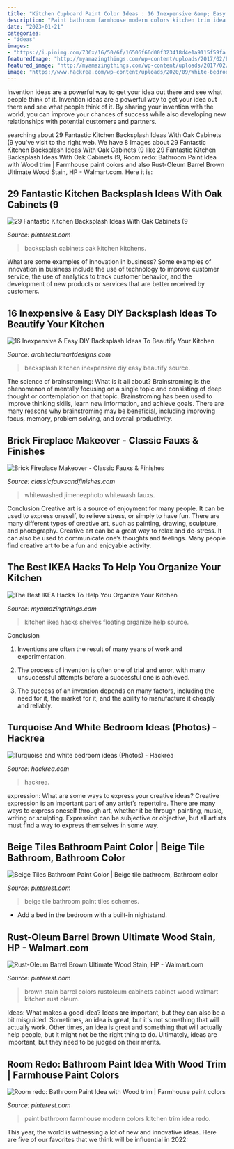 ```yaml
---
title: "Kitchen Cupboard Paint Color Ideas : 16 Inexpensive &amp; Easy Diy Backsplash Ideas To Beautify Your Kitchen"
description: "Paint bathroom farmhouse modern colors kitchen trim idea redo"
date: "2023-01-21"
categories:
- "ideas"
images:
- "https://i.pinimg.com/736x/16/50/6f/16506f66d00f323418d4e1a9115f59fa.jpg"
featuredImage: "http://myamazingthings.com/wp-content/uploads/2017/02/Floating-Shelves-678x1024.jpg"
featured_image: "http://myamazingthings.com/wp-content/uploads/2017/02/Floating-Shelves-678x1024.jpg"
image: "https://www.hackrea.com/wp-content/uploads/2020/09/White-bedroom-with-turquoise-textured-wall-768x513.jpg"
---
```



Invention ideas are a powerful way to get your idea out there and see what people think of it.
Invention ideas are a powerful way to get your idea out there and see what people think of it. By sharing your invention with the world, you can improve your chances of success while also developing new relationships with potential customers and partners.

	

		
searching about 29 Fantastic Kitchen Backsplash Ideas With Oak Cabinets (9 you've visit to the right web. We have 8 Images about 29 Fantastic Kitchen Backsplash Ideas With Oak Cabinets (9 like 29 Fantastic Kitchen Backsplash Ideas With Oak Cabinets (9, Room redo: Bathroom Paint Idea with Wood trim | Farmhouse paint colors and also Rust-Oleum Barrel Brown Ultimate Wood Stain, HP - Walmart.com. Here it is:
		
    
## 29 Fantastic Kitchen Backsplash Ideas With Oak Cabinets (9

<img loading=lazy src="https://i.pinimg.com/736x/45/21/f2/4521f24107f3503207bbb9dccb944a8d.jpg" onerror="this.onerror=null;this.src='https://tse2.mm.bing.net/th?id=OIP.eIYT1bMJEyH0lJuYxw12ZwHaLD&amp;pid=15.1';" alt="29 Fantastic Kitchen Backsplash Ideas With Oak Cabinets (9">

_Source: pinterest.com_

>backsplash cabinets oak kitchen kitchens. 

	

What are some examples of innovation in business?
Some examples of innovation in business include the use of technology to improve customer service, the use of analytics to track customer behavior, and the development of new products or services that are better received by customers.

    
## 16 Inexpensive &amp; Easy DIY Backsplash Ideas To Beautify Your Kitchen

<img loading=lazy src="https://www.architectureartdesigns.com/wp-content/uploads/2016/04/8-24.jpg" onerror="this.onerror=null;this.src='https://tse1.mm.bing.net/th?id=OIP.s6--zD0j_5SIYAsBKi0yhQHaJ4&amp;pid=15.1';" alt="16 Inexpensive &amp; Easy DIY Backsplash Ideas To Beautify Your Kitchen">

_Source: architectureartdesigns.com_

>backsplash kitchen inexpensive diy easy beautify source. 

	

The science of brainstroming: What is it all about?
Brainstroming is the phenomenon of mentally focusing on a single topic and consisting of deep thought or contemplation on that topic. Brainstroming has been used to improve thinking skills, learn new information, and achieve goals. There are many reasons why brainstroming may be beneficial, including improving focus, memory, problem solving, and overall productivity.

    
## Brick Fireplace Makeover - Classic Fauxs &amp; Finishes

<img loading=lazy src="http://classicfauxsandfinishes.com/wp-content/uploads/2014/01/Afterbrickfireplaceblog-200x300.jpg" onerror="this.onerror=null;this.src='https://tse1.mm.bing.net/th?id=OIP.RhdRJ_TFxpA6T_wJA0NgdQAAAA&amp;pid=15.1';" alt="Brick Fireplace Makeover - Classic Fauxs &amp; Finishes">

_Source: classicfauxsandfinishes.com_

>whitewashed jimenezphoto whitewash fauxs. 

	

Conclusion
Creative art is a source of enjoyment for many people. It can be used to express oneself, to relieve stress, or simply to have fun. There are many different types of creative art, such as painting, drawing, sculpture, and photography.
Creative art can be a great way to relax and de-stress. It can also be used to communicate one’s thoughts and feelings. Many people find creative art to be a fun and enjoyable activity.

    
## The Best IKEA Hacks To Help You Organize Your Kitchen

<img loading=lazy src="http://myamazingthings.com/wp-content/uploads/2017/02/Floating-Shelves-678x1024.jpg" onerror="this.onerror=null;this.src='https://tse3.mm.bing.net/th?id=OIP.-D--rmX02BK7FM_SRJbbbwHaLL&amp;pid=15.1';" alt="The Best IKEA Hacks To Help You Organize Your Kitchen">

_Source: myamazingthings.com_

>kitchen ikea hacks shelves floating organize help source. 

	

Conclusion
1. Inventions are often the result of many years of work and experimentation.
2. The process of invention is often one of trial and error, with many unsuccessful attempts before a successful one is achieved.

3. The success of an invention depends on many factors, including the need for it, the market for it, and the ability to manufacture it cheaply and reliably.

    
## Turquoise And White Bedroom Ideas (Photos) - Hackrea

<img loading=lazy src="https://www.hackrea.com/wp-content/uploads/2020/09/White-bedroom-with-turquoise-textured-wall-768x513.jpg" onerror="this.onerror=null;this.src='https://tse4.mm.bing.net/th?id=OIP.T3pOJq_gomq2eRjIZSKFUAHaE8&amp;pid=15.1';" alt="Turquoise and white bedroom ideas (Photos) - Hackrea">

_Source: hackrea.com_

>hackrea. 

	

expression: What are some ways to express your creative ideas?
Creative expression is an important part of any artist’s repertoire. There are many ways to express oneself through art, whether it be through painting, music, writing or sculpting. Expression can be subjective or objective, but all artists must find a way to express themselves in some way.

    
## Beige Tiles Bathroom Paint Color | Beige Tile Bathroom, Bathroom Color

<img loading=lazy src="https://i.pinimg.com/736x/16/50/6f/16506f66d00f323418d4e1a9115f59fa.jpg" onerror="this.onerror=null;this.src='https://tse2.mm.bing.net/th?id=OIP.gsmSuhUrOKRY8gn6leOEyAHaLG&amp;pid=15.1';" alt="Beige Tiles Bathroom Paint Color | Beige tile bathroom, Bathroom color">

_Source: pinterest.com_

>beige tile bathroom paint tiles schemes. 

	

- Add a bed in the bedroom with a built-in nightstand.

    
## Rust-Oleum Barrel Brown Ultimate Wood Stain, HP - Walmart.com

<img loading=lazy src="https://i.pinimg.com/736x/6a/62/a9/6a62a93ede0b69e5296e88ef811eb4b1.jpg" onerror="this.onerror=null;this.src='https://tse2.mm.bing.net/th?id=OIP.VoEcV9RjMdpetJU7pr6H-AHaJ3&amp;pid=15.1';" alt="Rust-Oleum Barrel Brown Ultimate Wood Stain, HP - Walmart.com">

_Source: pinterest.com_

>brown stain barrel colors rustoleum cabinets cabinet wood walmart kitchen rust oleum. 

	

Ideas: What makes a good idea?
Ideas are important, but they can also be a bit misguided. Sometimes, an idea is great, but it's not something that will actually work. Other times, an idea is great and something that will actually help people, but it might not be the right thing to do. Ultimately, ideas are important, but they need to be judged on their merits.

    
## Room Redo: Bathroom Paint Idea With Wood Trim | Farmhouse Paint Colors

<img loading=lazy src="https://i.pinimg.com/736x/22/f9/53/22f953d92ad6c8ae26cd28ad924b343a.jpg" onerror="this.onerror=null;this.src='https://tse1.mm.bing.net/th?id=OIP.DQNoeB-H3atRPSLTLeQjXAHaLH&amp;pid=15.1';" alt="Room redo: Bathroom Paint Idea with Wood trim | Farmhouse paint colors">

_Source: pinterest.com_

>paint bathroom farmhouse modern colors kitchen trim idea redo. 

	

This year, the world is witnessing a lot of new and innovative ideas. Here are five of our favorites that we think will be influential in 2022: 

